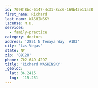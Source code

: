 ```yaml
---
id: 7098f8bc-6147-4c31-8cc6-169b43e11a38
first_name: Richard
last_name: WASHINSKY
license: M.D.
services:
  - family-practice
category: doctors
address: '2851 N Tenaya Way  #103'
city: 'Las Vegas'
state: NV
zip: '89128'
phone: 702-649-4297
title: 'Richard WASHINSKY'
_geoloc:
  lat: 36.2415
  lng: -115.251
---
```

